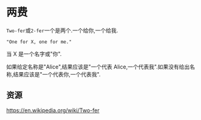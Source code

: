 # 两费

`Two-fer`或`2-fer`一个是两个.一个给你,一个给我.

```text
"One for X, one for me."
```

当 X 是一个名字或"你".

如果给定名称是"Alice",结果应该是"一个代表 Alice,一个代表我".如果没有给出名称,结果应该是"一个代表你,一个代表我".

[help-page]: https://exercism.io/tracks/rust/learning
[modules]: https://doc.rust-lang.org/book/2018-edition/ch07-00-modules.html
[cargo]: https://doc.rust-lang.org/book/2018-edition/ch14-00-more-about-cargo.html
[rust-tests]: https://doc.rust-lang.org/book/2018-edition/ch11-02-running-tests.html

## 资源

<https://en.wikipedia.org/wiki/Two-fer>
